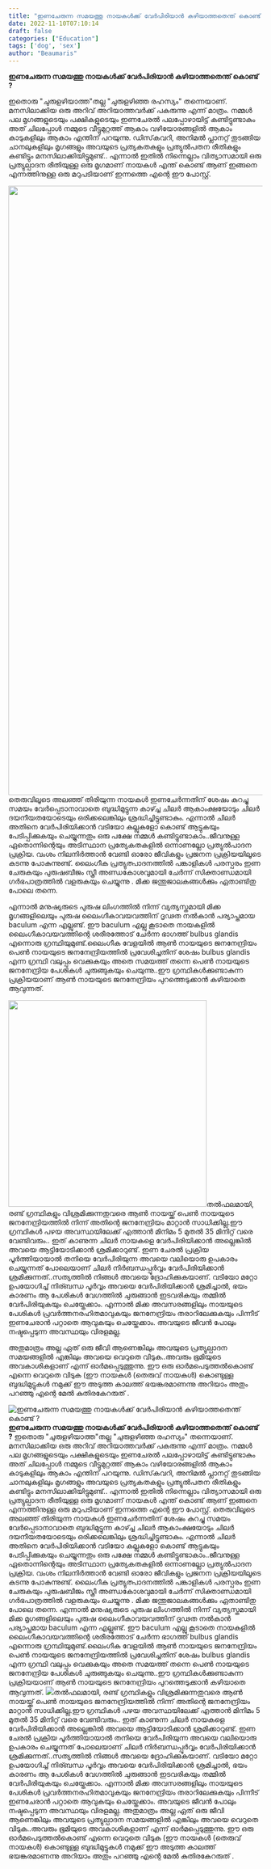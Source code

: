 ```yaml
---
title: "ഇണചേരുന്ന സമയത്തു നായകൾക്ക് വേർപിരിയാൻ കഴിയാത്തതെന്ത് കൊണ്ട് ?"
date: 2022-11-10T07:10:14
draft: false
categories: ["Education"]
tags: ['dog', 'sex']
author: "Beaumaris"
---
```


<strong>ഇണചേരുന്ന സമയത്തു നായകൾക്ക് വേർപിരിയാൻ കഴിയാത്തതെന്ത് കൊണ്ട് ?</strong>

ഇതൊരു "ചുരുളഴിയാത്ത"തല്ല "ചുരുളഴിഞ്ഞ രഹസ്യം" തന്നെയാണ്. മനസിലാക്കിയ ഒരു അറിവ് അറിയാത്തവർക്ക് പകരുന്നു എന്ന് മാത്രം. നമ്മൾ പല മൃഗങ്ങളുടെയും പക്ഷികളുടെയും ഇണചേരൽ പലപ്പോഴായിട്ട് കണ്ടിട്ടുണ്ടാകും അത് ചിലപ്പോൾ നമ്മുടെ വീട്ടുമുറ്റത്ത് ആകാം വഴിയോരങ്ങളിൽ ആകാം കാടുകളിലും ആകാം എന്തിന് പറയുന്നു. ഡിസ്‌കവറി, അനിമൽ പ്ലാനറ്റ് തുടങ്ങിയ ചാനലുകളിലും മൃഗങ്ങളും അവയുടെ പ്രത്യകതകളും പ്രത്യുൽപതന രീതികളും കണ്ടിട്ടും മനസിലാക്കിയിട്ടുമുണ്ട്.. എന്നാൽ ഇതിൽ നിന്നെല്ലാം വിത്യാസമായി ഒരു പ്രത്യുല്പാദന രീതിയുള്ള ഒരു മൃഗമാണ് നായകൾ എന്ത് കൊണ്ട് ആണ് ഇങ്ങനെ എന്നത്തിനുള്ള ഒരു മറുപടിയാണ് ഇന്നത്തെ എന്റെ ഈ പോസ്റ്റ്‌.

<img class="size-full wp-image-358392 aligncenter" src="https://cdn.boolokam.com/articles/2022/11/hrhh555.jpg" alt="" width="720" height="1206" />തെരുവിലൂടെ അലഞ്ഞ്‌ തിരിയുന്ന നായകൾ ഇണചേർന്നതിന് ശേഷം കുറച്ചു സമയം വേർപ്പെടാനാവാതെ ബുദ്ധിമുട്ടുന്ന കാഴ്ച്ച ചിലർ ആകാംക്ഷയോടും ചിലർ ദയനീയതയോടെയും ഒരിക്കലെങ്കിലും ശ്രദ്ധിച്ചിട്ടുണ്ടാകും. എന്നാൽ ചിലർ അതിനെ വേർപിരിയിക്കാൻ വടിയോ കല്ലുകളോ കൊണ്ട് ആട്ടുകയും പേടിപ്പിക്കുകയും ചെയ്യുന്നതും ഒരു പക്ഷേ നമ്മൾ കണ്ടിട്ടുണ്ടാകാം..ജീവനുള്ള ഏതൊന്നിന്റെയും അടിസ്ഥാന പ്രത്യേകതകളിൽ ഒന്നാണല്ലോ പ്രത്യുൽപാദന പ്രക്രിയ. വംശം നിലനിർത്താൻ വേണ്ടി ഓരോ ജീവികളും പ്രജനന പ്രക്രിയയിലൂടെ കടന്നു പോകുന്നുണ്ട്. ലൈംഗീക പ്രത്യുത്പാദനത്തിൽ പങ്കാളികൾ പരസ്പരം ഇണ ചേരുകയും പുരുഷബീജം സ്ത്രീ അണ്ഡകോശവുമായി ചേർന്ന് സിക്താണ്ഡമായി ഗർഭപാത്രത്തിൽ വളരുകയും ചെയ്യുന്നു . മിക്ക ജന്തുജാലകങ്ങൾക്കും ഏതാണ്ടിതു പോലെ തന്നെ.

എന്നാൽ മനുഷ്യരുടെ പുരുഷ ലിംഗത്തിൽ നിന്ന് വ്യത്യസ്തമായി മിക്ക മൃഗങ്ങളിലെയും പുരുഷ ലൈംഗീകാവയവത്തിന് ദൃഢത നൽകാൻ പര്യാപ്തമായ baculum എന്ന എല്ലുണ്ട്‌. ഈ baculum എല്ലു കൂടാതെ നായകളിൽ ലൈംഗീകാവയവത്തിന്റെ ശരീരത്തോട് ചേർന്ന ഭാഗത്ത് bulbus glandis എന്നൊരു ഗ്രന്ഥിയുമുണ്ട്.ലൈംഗീക വേളയിൽ ആൺ നായയുടെ ജനനേന്ദ്രിയം പെൺ നായയുടെ ജനനേന്ദ്രിയത്തിൽ പ്രവേശിച്ചതിന് ശേഷം bulbus glandis എന്ന ഗ്രന്ഥി വലുപ്പം വെക്കുകയും അതെ സമയത്ത്‌ തന്നെ പെൺ നായയുടെ ജനനേന്ദ്രിയ പേശികൾ ചുരുങ്ങുകയും ചെയുന്നു..ഈ ഗ്രന്ഥികൾക്കുണ്ടാകുന്ന പ്രക്രിയയാണ് ആൺ നായയുടെ ജനനേന്ദ്രിയം പുറത്തെടുക്കാൻ കഴിയാതെ ആവുന്നത്.

<img class="size-full wp-image-358393 aligncenter" src="https://cdn.boolokam.com/articles/2022/11/jtjtjjj55.jpg" alt="" width="393" height="409" />തൽഫലമായി, രണ്ട് ഗ്രന്ഥികളും വിശ്രമിക്കുന്നതുവരെ ആൺ നായയ്ക്ക് പെൺ നായയുടെ ജനനേന്ദ്രിയത്തിൽ നിന്ന് അതിന്റെ ജനനേന്ദ്രിയം മാറ്റാൻ സാധിക്കില്ല.ഈ ഗ്രന്ഥികൾ പഴയ അവസ്ഥയിലേക്ക് എത്താൻ മിനിമം 5 മുതൽ 35 മിനിറ്റ് വരെ വേണ്ടിവരും.. ഇത് കാണുന്ന ചിലർ നായകളെ വേർപിരിയിക്കാൻ അല്ലെങ്കിൽ അവയെ ആട്ടിയോടിക്കാൻ ശ്രമിക്കാറുണ്ട്. ഇണ ചേരൽ പ്രക്രിയ പൂർത്തിയായാൽ തനിയെ വേർപിരിയുന്ന അവയെ വലിയൊരു ഉപകാരം ചെയ്യുന്നത് പോലെയാണ് ചിലർ നിർബന്ധപ്പൂർവ്വം വേർപിരിയിക്കാൻ ശ്രമിക്കുന്നത്..സത്യത്തിൽ നിങ്ങൾ അവയെ ദ്രോഹിക്കുകയാണ്. വടിയോ മറ്റോ ഉപയോഗിച്ച് നിര്ബന്ധ പൂർവ്വം അവയെ വേർപിരിയിക്കാൻ ശ്രമിച്ചാൽ, ഭയം കാരണം ആ പേശികൾ വേഗത്തിൽ ചുരുങ്ങാൻ ഇടവരികയും തമ്മിൽ വേർപിരിയുകയും ചെയ്തേക്കാം. എന്നാൽ മിക്ക അവസരങ്ങളിലും നായയുടെ പേശികൾ പ്രവർത്തനരഹിതമാവുകയും ജനനേന്ദ്രിയം തരാറിലേക്കുകയും പിന്നീട് ഇണചേരാൻ പറ്റാതെ ആവുകയും ചെയ്തേക്കാം. അവയുടെ ജീവൻ പോലും നഷ്ടപ്പെടുന്ന അവസ്ഥയും വിരളമല്ല.

അതുമാത്രം അല്ല ഏത് ഒരു ജീവി ആണെങ്കിലും അവയുടെ പ്രത്യുല്പാദന സമയങ്ങളിൽ എങ്കിലും അവയെ വെറുതെ വിടുക..അവരും ഭൂമിയുടെ അവകാശികളാണ് എന്ന് ഓർമപ്പെടുത്തുന്നു. ഈ ഒരു ഓർമപെടുത്തൽകൊണ്ട് എന്നെ വെറുതെ വിടുക (ഈ നായകൾ (തെരുവ് നായകൾ) കൊണ്ടുള്ള ബുദ്ധിമുട്ടുകൾ നമുക്ക് ഈ അടുത്ത കാലത്ത് ഭയങ്കരമാണന്നു അറിയാം അതും പറഞ്ഞു എന്റെ മേൽ കുതിരകേറരുത് .


![ഇണചേരുന്ന സമയത്തു നായകൾക്ക് വേർപിരിയാൻ കഴിയാത്തതെന്ത് കൊണ്ട് ?](https://cdn.boolokam.com/articles/2022/11/hrhh555.jpg)**ഇണചേരുന്ന സമയത്തു നായകൾക്ക് വേർപിരിയാൻ കഴിയാത്തതെന്ത് കൊണ്ട് ?** ഇതൊരു "ചുരുളഴിയാത്ത"തല്ല "ചുരുളഴിഞ്ഞ രഹസ്യം" തന്നെയാണ്. മനസിലാക്കിയ ഒരു അറിവ് അറിയാത്തവർക്ക് പകരുന്നു എന്ന് മാത്രം. നമ്മൾ പല മൃഗങ്ങളുടെയും പക്ഷികളുടെയും ഇണചേരൽ പലപ്പോഴായിട്ട് കണ്ടിട്ടുണ്ടാകും അത് ചിലപ്പോൾ നമ്മുടെ വീട്ടുമുറ്റത്ത് ആകാം വഴിയോരങ്ങളിൽ ആകാം കാടുകളിലും ആകാം എന്തിന് പറയുന്നു. ഡിസ്‌കവറി, അനിമൽ പ്ലാനറ്റ് തുടങ്ങിയ ചാനലുകളിലും മൃഗങ്ങളും അവയുടെ പ്രത്യകതകളും പ്രത്യുൽപതന രീതികളും കണ്ടിട്ടും മനസിലാക്കിയിട്ടുമുണ്ട്.. എന്നാൽ ഇതിൽ നിന്നെല്ലാം വിത്യാസമായി ഒരു പ്രത്യുല്പാദന രീതിയുള്ള ഒരു മൃഗമാണ് നായകൾ എന്ത് കൊണ്ട് ആണ് ഇങ്ങനെ എന്നത്തിനുള്ള ഒരു മറുപടിയാണ് ഇന്നത്തെ എന്റെ ഈ പോസ്റ്റ്‌. തെരുവിലൂടെ അലഞ്ഞ്‌ തിരിയുന്ന നായകൾ ഇണചേർന്നതിന് ശേഷം കുറച്ചു സമയം വേർപ്പെടാനാവാതെ ബുദ്ധിമുട്ടുന്ന കാഴ്ച്ച ചിലർ ആകാംക്ഷയോടും ചിലർ ദയനീയതയോടെയും ഒരിക്കലെങ്കിലും ശ്രദ്ധിച്ചിട്ടുണ്ടാകും. എന്നാൽ ചിലർ അതിനെ വേർപിരിയിക്കാൻ വടിയോ കല്ലുകളോ കൊണ്ട് ആട്ടുകയും പേടിപ്പിക്കുകയും ചെയ്യുന്നതും ഒരു പക്ഷേ നമ്മൾ കണ്ടിട്ടുണ്ടാകാം..ജീവനുള്ള ഏതൊന്നിന്റെയും അടിസ്ഥാന പ്രത്യേകതകളിൽ ഒന്നാണല്ലോ പ്രത്യുൽപാദന പ്രക്രിയ. വംശം നിലനിർത്താൻ വേണ്ടി ഓരോ ജീവികളും പ്രജനന പ്രക്രിയയിലൂടെ കടന്നു പോകുന്നുണ്ട്. ലൈംഗീക പ്രത്യുത്പാദനത്തിൽ പങ്കാളികൾ പരസ്പരം ഇണ ചേരുകയും പുരുഷബീജം സ്ത്രീ അണ്ഡകോശവുമായി ചേർന്ന് സിക്താണ്ഡമായി ഗർഭപാത്രത്തിൽ വളരുകയും ചെയ്യുന്നു . മിക്ക ജന്തുജാലകങ്ങൾക്കും ഏതാണ്ടിതു പോലെ തന്നെ. എന്നാൽ മനുഷ്യരുടെ പുരുഷ ലിംഗത്തിൽ നിന്ന് വ്യത്യസ്തമായി മിക്ക മൃഗങ്ങളിലെയും പുരുഷ ലൈംഗീകാവയവത്തിന് ദൃഢത നൽകാൻ പര്യാപ്തമായ baculum എന്ന എല്ലുണ്ട്‌. ഈ baculum എല്ലു കൂടാതെ നായകളിൽ ലൈംഗീകാവയവത്തിന്റെ ശരീരത്തോട് ചേർന്ന ഭാഗത്ത് bulbus glandis എന്നൊരു ഗ്രന്ഥിയുമുണ്ട്.ലൈംഗീക വേളയിൽ ആൺ നായയുടെ ജനനേന്ദ്രിയം പെൺ നായയുടെ ജനനേന്ദ്രിയത്തിൽ പ്രവേശിച്ചതിന് ശേഷം bulbus glandis എന്ന ഗ്രന്ഥി വലുപ്പം വെക്കുകയും അതെ സമയത്ത്‌ തന്നെ പെൺ നായയുടെ ജനനേന്ദ്രിയ പേശികൾ ചുരുങ്ങുകയും ചെയുന്നു..ഈ ഗ്രന്ഥികൾക്കുണ്ടാകുന്ന പ്രക്രിയയാണ് ആൺ നായയുടെ ജനനേന്ദ്രിയം പുറത്തെടുക്കാൻ കഴിയാതെ ആവുന്നത്. ![](https://cdn.boolokam.com/articles/2022/11/jtjtjjj55.jpg)തൽഫലമായി, രണ്ട് ഗ്രന്ഥികളും വിശ്രമിക്കുന്നതുവരെ ആൺ നായയ്ക്ക് പെൺ നായയുടെ ജനനേന്ദ്രിയത്തിൽ നിന്ന് അതിന്റെ ജനനേന്ദ്രിയം മാറ്റാൻ സാധിക്കില്ല.ഈ ഗ്രന്ഥികൾ പഴയ അവസ്ഥയിലേക്ക് എത്താൻ മിനിമം 5 മുതൽ 35 മിനിറ്റ് വരെ വേണ്ടിവരും.. ഇത് കാണുന്ന ചിലർ നായകളെ വേർപിരിയിക്കാൻ അല്ലെങ്കിൽ അവയെ ആട്ടിയോടിക്കാൻ ശ്രമിക്കാറുണ്ട്. ഇണ ചേരൽ പ്രക്രിയ പൂർത്തിയായാൽ തനിയെ വേർപിരിയുന്ന അവയെ വലിയൊരു ഉപകാരം ചെയ്യുന്നത് പോലെയാണ് ചിലർ നിർബന്ധപ്പൂർവ്വം വേർപിരിയിക്കാൻ ശ്രമിക്കുന്നത്..സത്യത്തിൽ നിങ്ങൾ അവയെ ദ്രോഹിക്കുകയാണ്. വടിയോ മറ്റോ ഉപയോഗിച്ച് നിര്ബന്ധ പൂർവ്വം അവയെ വേർപിരിയിക്കാൻ ശ്രമിച്ചാൽ, ഭയം കാരണം ആ പേശികൾ വേഗത്തിൽ ചുരുങ്ങാൻ ഇടവരികയും തമ്മിൽ വേർപിരിയുകയും ചെയ്തേക്കാം. എന്നാൽ മിക്ക അവസരങ്ങളിലും നായയുടെ പേശികൾ പ്രവർത്തനരഹിതമാവുകയും ജനനേന്ദ്രിയം തരാറിലേക്കുകയും പിന്നീട് ഇണചേരാൻ പറ്റാതെ ആവുകയും ചെയ്തേക്കാം. അവയുടെ ജീവൻ പോലും നഷ്ടപ്പെടുന്ന അവസ്ഥയും വിരളമല്ല. അതുമാത്രം അല്ല ഏത് ഒരു ജീവി ആണെങ്കിലും അവയുടെ പ്രത്യുല്പാദന സമയങ്ങളിൽ എങ്കിലും അവയെ വെറുതെ വിടുക..അവരും ഭൂമിയുടെ അവകാശികളാണ് എന്ന് ഓർമപ്പെടുത്തുന്നു. ഈ ഒരു ഓർമപെടുത്തൽകൊണ്ട് എന്നെ വെറുതെ വിടുക (ഈ നായകൾ (തെരുവ് നായകൾ) കൊണ്ടുള്ള ബുദ്ധിമുട്ടുകൾ നമുക്ക് ഈ അടുത്ത കാലത്ത് ഭയങ്കരമാണന്നു അറിയാം അതും പറഞ്ഞു എന്റെ മേൽ കുതിരകേറരുത് .
